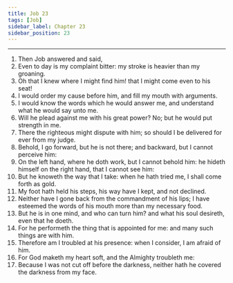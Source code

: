 ```yaml
---
title: Job 23
tags: [Job]
sidebar_label: Chapter 23
sidebar_position: 23
---
```


---
1. Then Job answered and said,
2. Even to day is my complaint bitter: my stroke is heavier than my groaning.
3. Oh that I knew where I might find him! that I might come even to his seat!
4. I would order my cause before him, and fill my mouth with arguments.
5. I would know the words which he would answer me, and understand what he would say unto me.
6. Will he plead against me with his great power? No; but he would put strength in me.
7. There the righteous might dispute with him; so should I be delivered for ever from my judge.
8. Behold, I go forward, but he is not there; and backward, but I cannot perceive him:
9. On the left hand, where he doth work, but I cannot behold him: he hideth himself on the right hand, that I cannot see him:
10. But he knoweth the way that I take: when he hath tried me, I shall come forth as gold.
11. My foot hath held his steps, his way have I kept, and not declined.
12. Neither have I gone back from the commandment of his lips; I have esteemed the words of his mouth more than my necessary food.
13. But he is in one mind, and who can turn him? and what his soul desireth, even that he doeth.
14. For he performeth the thing that is appointed for me: and many such things are with him.
15. Therefore am I troubled at his presence: when I consider, I am afraid of him.
16. For God maketh my heart soft, and the Almighty troubleth me:
17. Because I was not cut off before the darkness, neither hath he covered the darkness from my face.
